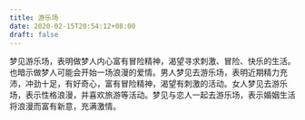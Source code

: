 ```yaml
---
title: 游乐场
date: 2020-02-15T20:54:12+08:00
draft: false
---
```


梦见游乐场，表明做梦人内心富有冒险精神，渴望寻求刺激、冒险、快乐的生活。也暗示做梦人可能会开始一场浪漫的爱情。男人梦见去游乐场，表明近期精力充沛，冲劲十足，有好奇心，富有冒险精神，渴望有刺激的活动。女人梦见去游乐场，表示性格浪漫，并喜欢旅游等活动。梦见与恋人一起去游乐场，表示婚姻生活将浪漫而富有新意，充满激情。